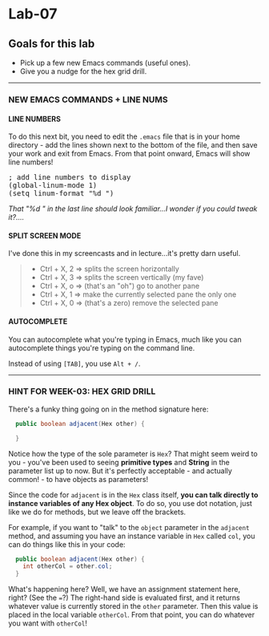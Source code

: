 # Lab-07

## Goals for this lab

- Pick up a few new Emacs commands (useful ones).
- Give you a nudge for the hex grid drill.

---

### NEW EMACS COMMANDS + LINE NUMS

#### LINE NUMBERS

To do this next bit, you need to edit the `.emacs` file that is in your home directory - add the lines shown next to the bottom of the file, and then save your work and exit from Emacs. From that point onward, Emacs will show line numbers!

<pre>
; add line numbers to display
(global-linum-mode 1)
(setq linum-format "%d ")
</pre>

_That "%d " in the last line should look familiar...I wonder if you could tweak it?...._

#### SPLIT SCREEN MODE

I've done this in my screencasts and in lecture...it's pretty darn useful.

> - Ctrl + X, 2 => splits the screen horizontally
> - Ctrl + X, 3 => splits the screen vertically (my fave)
> - Ctrl + X, o => (that's an "oh") go to another pane
> - Ctrl + X, 1 => make the currently selected pane the only one
> - Ctrl + X, 0 => (that's a zero) remove the selected pane

#### AUTOCOMPLETE

You can autocomplete what you're typing in Emacs, much like you can autocomplete things you're typing on the command line.

Instead of using `[TAB]`, you use `Alt + /`.

---

### HINT FOR WEEK-03: HEX GRID DRILL

There's a funky thing going on in the method signature here:

```java
  public boolean adjacent(Hex other) {

  }
```

Notice how the type of the sole parameter is `Hex`? That might seem weird to you - you've been used to seeing **primitive types** and **String** in the parameter list up to now. But it's perfectly acceptable - and actually common! - to have objects as parameters!

Since the code for `adjacent` is in the `Hex` class itself, **you can talk directly to instance variables of any Hex object**. To do so, you use dot notation, just like we do for methods, but we leave off the brackets.

For example, if you want to "talk" to the `object` parameter in the `adjacent` method, and assuming you have an instance variable in `Hex` called `col`, you can do things like this in your code:

```java
  public boolean adjacent(Hex other) {
    int otherCol = other.col;
  }
```

What's happening here? Well, we have an assignment statement here, right? (See the `=`?) The right-hand side is evaluated first, and it returns whatever value is currently stored in the `other` parameter. Then this value is placed in the local variable `otherCol`. From that point, you can do whatever you want with `otherCol`!
